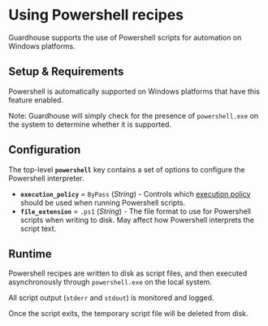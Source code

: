 # Using Powershell recipes

Guardhouse supports the use of Powershell scripts for automation on Windows platforms.

## Setup & Requirements

Powershell is automatically supported on Windows platforms that have this feature enabled.

Note: Guardhouse will simply check for the presence of `powershell.exe` on the system to determine whether it is supported.

## Configuration

The top-level **`powershell`** key contains a set of options to configure the Powershell interpreter.

* **`execution_policy`** = `ByPass` (*String*) - Controls which [execution policy](https://docs.microsoft.com/en-us/powershell/module/Microsoft.PowerShell.Security/Set-ExecutionPolicy?view=powershell-6) should be used when running Powershell scripts. 
* **`file_extension`** = `.ps1` (*String*) - The file format to use for Powershell scripts when writing to disk. May affect how Powershell interprets the script text.

## Runtime

Powershell recipes are written to disk as script files, and then executed asynchronously through `powershell.exe` on the local system.

All script output (`stderr` and `stdout`) is monitored and logged.

Once the script exits, the temporary script file will be deleted from disk.